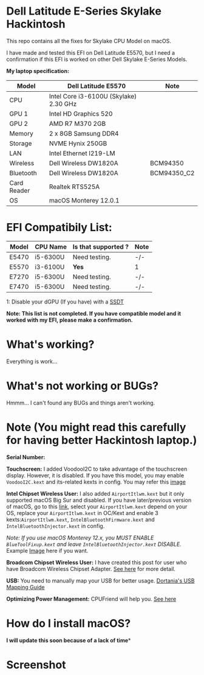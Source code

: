 # Dell Latitude E-Series Skylake Hackintosh
This repo contains all the fixes for Skylake CPU Model on macOS.

I have made and tested this EFI on Dell Latitude E5570, but I need a confirmation if this EFI is worked on other Dell Skylake E-Series Models.

**My laptop specification:**

| Model  | Dell Latitude E5570 | Note |
| ------------- | ------------- | --------|
| CPU | Intel Core i3-6100U (Skylake) 2.30 GHz | |
| GPU 1 | Intel HD Graphics 520  | |
| GPU 2 | AMD R7 M370 2GB  | |
| Memory | 2 x 8GB Samsung DDR4 |  |
| Storage | NVME Hynix 250GB |  |
| LAN | Intel Ethernet I219-LM |  |
| Wireless | Dell Wireless DW1820A | BCM94350 |
| Bluetooth | Dell Wireless DW1820A | BCM94350_C2 |
| Card Reader | Realtek RTS525A |  |
| OS | macOS Monterey 12.0.1 | |

# EFI Compatibily List:

| Model | CPU Name | Is that supported ? | Note |
| ---- | ------ | ------ | ----- |
| E5470 |  i5-6300U | Need testing. | -/- |
| E5570 |  i3-6100U | **Yes** | 1 |
| E7270 |  i5-6300U | Need testing. | -/- |
| E7470 |  i5-6300U | Need testing. | -/- |

1: Disable your dGPU (If you have) with a [SSDT](https://dortania.github.io/Getting-Started-With-ACPI/Laptops/laptop-disable.html)

**Note: This list is not completed. If you have compatible model and it worked with my EFI, please make a confirmation.**

# What's working?
Everything is work...

# What's not working or BUGs?
Hmmm... I can't found any BUGs and things aren't working.

# Note (You might read this carefully for having better Hackintosh laptop.)
**Serial Number:**

**Touchscreen:** I added VoodooI2C to take advantage of the touchscreen display. However, it is disabled. If you have this model, you may enable `VoodooI2C.kext` and its-related kexts in config. You may refer this [image]()

**Intel Chipset Wireless User:** I also added `AirportItlwm.kext` but it only supported macOS Big Sur and disabled. If you have later/previous version of macOS, go to this [link](), select your `AirportItlwm.kext` depend on your OS, replace your `AirportItlwm.kext` in OC/Kext and enable 3 kexts:`AirportItlwm.kext`, `IntelBluetoothFirmware.kext` and `IntelBluetoothInjector.kext` in config.

*Note: If you use macOS Monterey 12.x, you MUST ENABLE `BlueToolFixup.kext` and leave `IntelBluetoothInjector.kext` DISABLE.*
Example [Image]() here if you want.

**Broadcom Chipset Wireless User:** I have created this post for user who have Broadcom Wireless Chipset Adapter. [See here]() for more detail.

**USB:** You need to manually map your USB for better usage. [Dortania's USB Mapping Guide](https://dortania.github.io/OpenCore-Post-Install/usb/intel-mapping/intel.html)

**Optimizing Power Management:** CPUFriend will help you. [See here](https://dortania.github.io/OpenCore-Post-Install/universal/pm.html#using-cpu-friend)

# How do I install macOS?
**I will update this soon because of a lack of time***

# Screenshot
